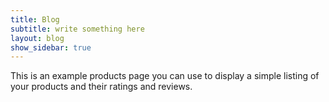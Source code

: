 ```yaml
---
title: Blog
subtitle: write something here
layout: blog
show_sidebar: true
---
```


This is an example products page you can use to display a simple listing of your products and their ratings and reviews.